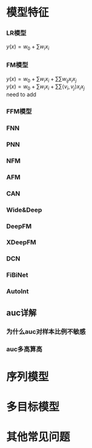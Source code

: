 # 模型特征
### LR模型
$y(x)=w_0+\sum{w_ix_i}$
### FM模型
$y(x)=w_0+\sum{w_ix_i}+\sum\sum{w_{ij}x_ix_j}$\
$y(x)=w_0+\sum{w_ix_i}+\sum\sum{\langle v_i, v_j \rangle x_ix_j}$\
need to add
### FFM模型
### FNN
### PNN
### NFM
### AFM
### CAN
### Wide&Deep
### DeepFM
### XDeepFM
### DCN
### FiBiNet
### AutoInt

## auc详解
### 为什么auc对样本比例不敏感
### auc多高算高
#### 

# 序列模型

# 多目标模型

# 其他常见问题


